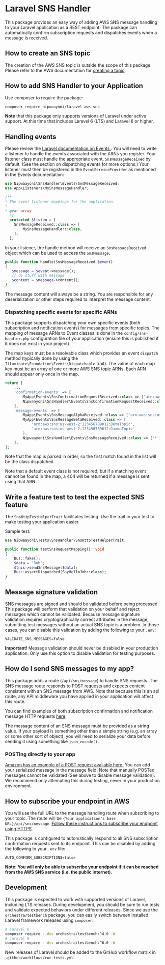 # Laravel SNS Handler

This package provides an easy way of adding AWS SNS message handling to your Laravel application as a REST endpoint. The package can automatically confirm subscription requests and dispatches events when a message is received.

## How to create an SNS topic

The creation of the AWS SNS topic is outside the scope of this package. Please refer to the AWS documentation for [creating a topic](https://docs.aws.amazon.com/sns/latest/dg/sns-create-topic.html).

## How to add SNS Handler to your Application

Use composer to require the package:

```bash
composer require nipwaayoni/laravel-aws-sns
```

**Note** that this package only supports versions of Laravel under active support. At this time that includes Laravel 6 (LTS) and Laravel 8 or higher.

## Handling events

Please review the [Laravel documentation on Events.](https://laravel.com/docs/8.x/events). You will need to write a listener to handle the events associated with the ARNs you register. Your listener class must handle the appropriate event, `SnsMessageReceived` by default. (See the section on dispatching events for more options.) Your listener must then be registered in the `EventServiceProvider` as mentioned in the Events documentation:

```php
use Nipwaayoni\SnsHandler\Events\SnsMessageReceived;
use App\Listeners\MySnsMessageHandler;

/**
* The event listener mappings for the application.
*
* @var array
  */
  protected $listen = [
    SnsMessageReceived::class => [
        MySnsMessageHandler::class,
    ],
  ];
 ```

In your listener, the handle method will receive an `SnsMessageReceived` object which can be used to access the `SnsMessage`.

```php
public function handle(SnsMessageReceived $event)
{
   $message = $event->message();
   // do stuff with message
   $content = $message->content();
}
```

The message content will always be a string. You are responsible for any deserialization or other steps required to interpret the message content.

### Dispatching specific events for specific ARNs

This package supports dispatching your own specific events (both subscription and notification events) for messages from specific topics. The mapping of message ARNs to Event classes is done in the `config/sns-handler.php` configuration file of your application (ensure this is published if it does not exist in your project).

The map keys must be a resolvable class which provides an event `dispatch` method (typically done by using the `Illuminate\Foundation\Events\Dispatchable` trait). The value of each map key must be an array of one or more AWS SNS topic ARNs. Each ARN should appear only once in the map.

```php
return [
    ...
    'confirmation-events' => [
        MyApp\Events\SnsConfirmationRequestReceived::class => ['arn:aws:sns:us-west-2:123456789012:AlphaTopic'],
        Nipwaayoni\SnsHandler\Events\SnsConfirmationRequestReceived::class => ['*']
    ],
    'message-events' => [
        MyApp\Events\SnsMessageAlphaReceived::class => ['arn:aws:sns:us-west-2:123456789012:AlphaTopic'],
        MyApp\Events\SnsMessageBetaReceived::class => [
            'arn:aws:sns:us-west-2:123456789012:BetaTopic', 
            'arn:aws:sns:us-west-2:123456789012:GammaTopic'
        ],
        Nipwaayoni\SnsHandler\Events\SnsMessageReceived::class => ['*'],
    ],
];
```

Note that the map is parsed in order, so the first match found in the list will be the class dispatched.

Note that a default event class is not required, but if a matching event cannot be found in the map, a 404 will be returned if a message is sent using that ARN.

## Write a feature test to test the expected SNS feature

The `SnsHttpTestHelperTrait` facilitates testing. Use the trait in your test to make testing your application easier.

Sample test:

```php
use Nipwaayoni\Tests\SnsHandler\SnsHttpTestHelperTrait;

public function testSnsRequestMapping(): void
{
    Bus::fake();
    $data = "Bob";
    $this->sendSnsMessage($data);
    Bus::assertDispatched(SayHelloJob::class);
}
```

## Message signature validation

SNS messages are signed and should be validated before being processed. This package will perform that validation on your behalf and reject messages which cannot be validated. Because message signature validation requires cryptographically correct attributes in the message, submitting test messages without an actual SNS topic is a problem. In those cases, you can disable this validation by adding the following to your `.env`:

```
VALIDATE_SNS_MESSAGES=false
```

**Important!** Message validation should never be disabled in your production application. Only use this option to disable validation for testing purposes.

## How do I send SNS messages to my app?

This package adds a route (`/api/sns/message`) to handle SNS requests. The SNS message route responds to POST requests and expects content consistent with an SNS message from AWS. Note that because this is an api route, any API middleware you have applied in your application will affect this route.

You can find examples of both subscription confirmation and notification message HTTP requests [here](https://docs.aws.amazon.com/sns/latest/dg/SendMessageToHttp.prepare.html).

The message content of an SNS message must be provided as a string value. If your payload is something other than a simple string (e.g. an array or some other sort of object), you will need to serialize your data before sending it using something like `json_encode()`.

### POSTing directly to your app

[Amazon has an example of a POST request available here.](https://docs.aws.amazon.com/sns/latest/dg/sns-http-https-endpoint-as-subscriber.html)
You can add your serialized message in the message field. Note that manually POSTed messages cannot be validated (See above to disable message validation). We recommend only attempting this during testing, never in your production environment.

## How to subscribe your endpoint in AWS

You will use the full URL to the message handling route when subscribing to your topic. The route will be `{Your application's base URL}/api/sns/message`.
[Follow these instructions to subscribe your endpoint using HTTPS](https://docs.aws.amazon.com/sns/latest/dg/sns-http-https-endpoint-as-subscriber.html).

This package is configured to automatically respond to all SNS subscription confirmation requests sent to its endpoint. This can be disabled by adding the following to your `.env` file:

```
AUTO_CONFIRM_SUBSCRIPTIONS=false
```

**Note: You will only be able to subscribe your endpoint if it can be reached from the AWS SNS service (i.e. the public internet).**

## Development

This package is expected to work with supported versions of Laravel, including LTS releases. During development, you should be sure to run tests and validate expected behaviors under different releases. Since we use the `orchestra/testbench` package, you can easily switch between installed Laravel framework releases using `composer`:

```bash
# Laravel 6
composer require --dev orchestra/testbench:^4.0 -W
# Laravel 8
composer require --dev orchestra/testbench:^6.0 -W
```

New releases of Laravel should be added to the GitHub workflow matrix in `.github/workflows/run-tests.yml`.
